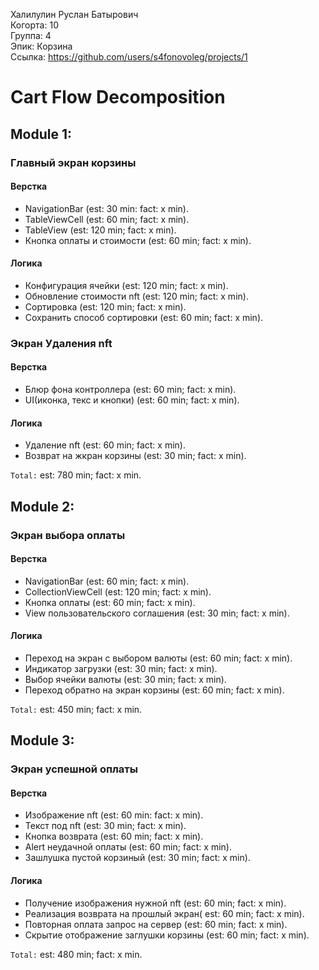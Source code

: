 Халилулин Руслан Батырович
<br /> Когорта: 10
<br /> Группа: 4
<br /> Эпик: Корзина
<br /> Ссылка: https://github.com/users/s4fonovoleg/projects/1

# Cart Flow Decomposition


## Module 1:
### Главный экран корзины
#### Верстка
- NavigationBar (est: 30 min: fact: x min).
- TableViewCell (est: 60 min; fact: x min).
- TableView (est: 120 min; fact: x min).
- Кнопка оплаты и стоимости (est: 60 min; fact: x min).

#### Логика
- Конфигурация ячейки (est: 120 min; fact: x min).
- Обновление стоимости nft (est: 120 min; fact: x min).
- Сортировка (est: 120 min; fact: x min).
- Сохранить способ сортировки (est: 60 min; fact: x min).

### Экран Удаления nft
#### Верстка
- Блюр фона контроллера (est: 60 min; fact: x min).
- UI(иконка, текс и кнопки) (est: 60 min; fact: x min).

#### Логика
- Удаление nft (est: 60 min; fact: x min).
- Возврат на жкран корзины (est: 30 min; fact: x min).

`Total:` est: 780 min; fact: x min.


## Module 2:
### Экран выбора оплаты
#### Верстка
- NavigationBar (est: 60 min; fact: x min).
- CollectionViewCell (est: 120 min; fact: x min).
- Кнопка оплаты (est: 60 min; fact: x min).
- View пользовательского соглашения (est: 30 min; fact: x min).

#### Логика
- Переход на экран с выбором валюты (est: 60 min; fact: x min).
- Индикатор загрузки (est: 30 min; fact: x min).
- Выбор ячейки валюты (est: 30 min; fact: x min).
- Переход обратно на экран корзины (est: 60 min; fact: x min).


`Total:` est: 450 min; fact: x min.

## Module 3:
### Экран успешной оплаты
#### Верстка
- Изображение nft (est: 60 min: fact: x min).
- Текст под nft (est: 30 min; fact: x min).
- Кнопка возврата (est: 60 min; fact: x min).
- Alert неудачной оплаты (est: 60 min; fact: x min).
- Зашлушка пустой корзиный (est: 30 min; fact: x min).

#### Логика
- Получение изображения нужной nft (est: 60 min; fact: x min).
- Реализация возврата на прошлый экран( est: 60 min; fact: x min).
- Повторная оплата запрос на сервер (est: 60 min; fact: x min).
- Скрытие отображение заглушки корзины (est: 60 min; fact: x min).


`Total:` est: 480 min; fact: x min.
